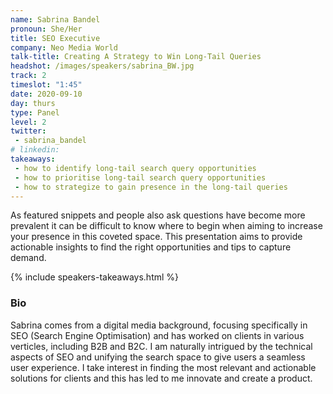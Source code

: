 ```yaml
---
name: Sabrina Bandel
pronoun: She/Her
title: SEO Executive
company: Neo Media World
talk-title: Creating A Strategy to Win Long-Tail Queries
headshot: /images/speakers/sabrina_BW.jpg
track: 2
timeslot: "1:45"
date: 2020-09-10
day: thurs
type: Panel
level: 2
twitter:
 - sabrina_bandel 
# linkedin: 
takeaways:
 - how to identify long-tail search query opportunities
 - how to prioritise long-tail search query opportunities
 - how to strategize to gain presence in the long-tail queries
---
```


<p>As featured snippets and people also ask questions have become more prevalent it can be difficult to 
know where to begin when aiming to increase your presence in this coveted space. This presentation aims 
to provide actionable insights to find the right opportunities and tips to capture demand.</p>

{% include speakers-takeaways.html %}

<h3>Bio</h3>
<p>Sabrina comes from a digital media background, focusing specifically in SEO (Search Engine 
Optimisation) and has worked on clients in various verticles, including B2B and B2C. I am naturally 
intrigued by the technical aspects of SEO and unifying the search space to give users a seamless user 
experience. I take interest in finding the most relevant and actionable solutions for clients and this 
has led to me innovate and create a product.</p>